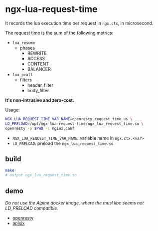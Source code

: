 # ngx-lua-request-time

It records the lua execution time per request in `ngx.ctx`, in microsecond.

The request time is the sum of the following metrics:

* `lua_resume`
  * phases
    * REWRITE
    * ACCESS
    * CONTENT
    * BALANCER
* `lua_pcall`
  * filters
    * header_filter
    * body_filter

**It's non-intrusive and zero-cost.**

Usage:

```bash
NGX_LUA_REQUEST_TIME_VAR_NAME=openresty_request_time_us \
LD_PRELOAD=/opt/ngx-lua-request-time/ngx_lua_request_time.so \
openresty -p $PWD -c nginx.conf
```

* `NGX_LUA_REQUEST_TIME_VAR_NAME`: variable name in `ngx.ctx.<var>`
* `LD_PRELOAD`: preload the `ngx_lua_request_time.so`

## build

```bash
make
# output ngx_lua_request_time.so
```

## demo

*Do not use the Alpine docker image, where the musl libc seems not LD_PRELOAD compatible.*

* [openresty](https://github.com/kingluo/ngx-lua-request-time/tree/main/demo/openresty)
* [apisix](https://github.com/kingluo/ngx-lua-request-time/tree/main/demo/apisix)

